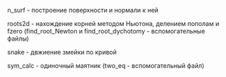 n_surf - построение поверхности и нормали к ней

roots2d - нахождение корней методом Ньютона, делением пополам и fzero (find_root_Newton и find_root_dychotomy - вспомогательные файлы)

snake - двжиение змейки по кривой

sym_calc - одиночный маятник (two_eq - вспомогательный файл)
